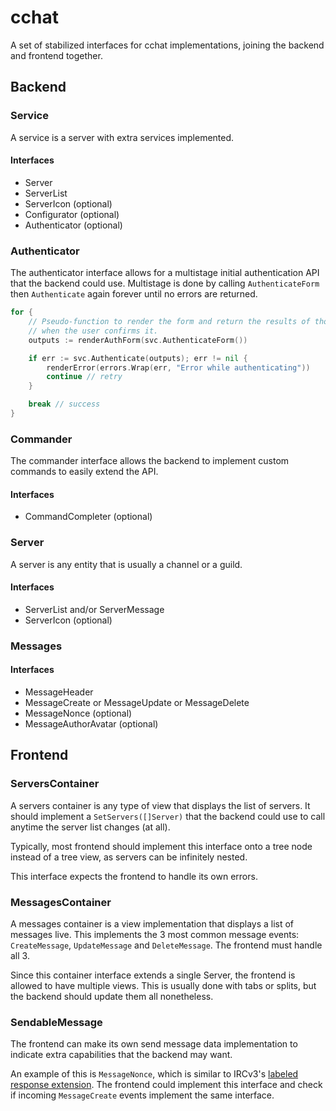 # cchat

A set of stabilized interfaces for cchat implementations, joining the backend
and frontend together.

## Backend

### Service

A service is a server with extra services implemented.

#### Interfaces

- Server
- ServerList
- ServerIcon (optional)
- Configurator (optional)
- Authenticator (optional)

### Authenticator

The authenticator interface allows for a multistage initial authentication API
that the backend could use. Multistage is done by calling `AuthenticateForm`
then `Authenticate` again forever until no errors are returned.

```go
for {
	// Pseudo-function to render the form and return the results of those forms
	// when the user confirms it.
	outputs := renderAuthForm(svc.AuthenticateForm())

	if err := svc.Authenticate(outputs); err != nil {
		renderError(errors.Wrap(err, "Error while authenticating"))
		continue // retry
	}

	break // success
}
```

### Commander

The commander interface allows the backend to implement custom commands to
easily extend the API.

#### Interfaces

- CommandCompleter (optional)

### Server

A server is any entity that is usually a channel or a guild.

#### Interfaces

- ServerList and/or ServerMessage
- ServerIcon (optional)

### Messages

#### Interfaces

- MessageHeader
- MessageCreate or MessageUpdate or MessageDelete
- MessageNonce (optional)
- MessageAuthorAvatar (optional)

## Frontend

### ServersContainer

A servers container is any type of view that displays the list of servers. It
should implement a `SetServers([]Server)` that the backend could use to call
anytime the server list changes (at all).

Typically, most frontend should implement this interface onto a tree node
instead of a tree view, as servers can be infinitely nested.

This interface expects the frontend to handle its own errors.

### MessagesContainer

A messages container is a view implementation that displays a list of messages
live. This implements the 3 most common message events: `CreateMessage`,
`UpdateMessage` and `DeleteMessage`. The frontend must handle all 3.

Since this container interface extends a single Server, the frontend is allowed
to have multiple views. This is usually done with tabs or splits, but the
backend should update them all nonetheless.

### SendableMessage

The frontend can make its own send message data implementation to indicate extra
capabilities that the backend may want.

An example of this is `MessageNonce`, which is similar to IRCv3's [labeled
response extension](https://ircv3.net/specs/extensions/labeled-response).
The frontend could implement this interface and check if incoming
`MessageCreate` events implement the same interface.
